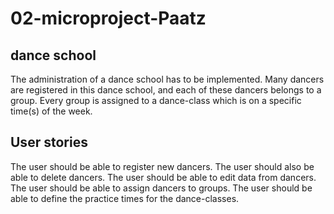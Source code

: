 # 02-microproject-Paatz

## dance school
The administration of a dance school has to be implemented.
Many dancers are registered in this dance school,
and each of these dancers belongs to a group.
Every group is assigned to a dance-class which is on a specific time(s) of the week.

## User stories
The user should be able to register new dancers.
The user should also be able to delete dancers.
The user should be able to edit data from dancers.
The user should be able to assign dancers to groups.
The user should be able to define the practice times for the dance-classes.
